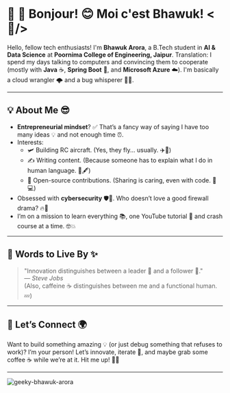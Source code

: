 # 🌟 💫 Bonjour! 😊 Moi c'est Bhawuk! <🤠/>

Hello, fellow tech enthusiasts! I'm **Bhawuk Arora**, a B.Tech student in **AI & Data Science** at **Poornima College of Engineering, Jaipur**. Translation: I spend my days talking to computers and convincing them to cooperate (mostly with **Java** ☕, **Spring Boot** 🥾, and **Microsoft Azure** ☁️). I'm basically a cloud wrangler 🌩️ and a bug whisperer 🐛🔧.

---

## 💡 About Me 😎

- **Entrepreneurial mindset**? ✅ That’s a fancy way of saying I have too many ideas 💡 and not enough time ⏰.
- Interests:
  - 🛩️ Building RC aircraft. (Yes, they fly... usually. ✈️🚀)
  - ✍️ Writing content. (Because someone has to explain what I do in human language. 📜🖋️)
  - 🤝 Open-source contributions. (Sharing is caring, even with code. 🤗💻)
- Obsessed with **cybersecurity** 🛡️🔐. Who doesn’t love a good firewall drama? 🔥🚪
- I’m on a mission to learn everything 📚, one YouTube tutorial 🎥 and crash course at a time. 🤓💥

---

## 🌟 Words to Live By ✨

> "Innovation distinguishes between a leader 👑 and a follower 🐑."  
> — *Steve Jobs*  
> (Also, caffeine ☕ distinguishes between me and a functional human. 💤)

---

## 🚀 Let’s Connect 🌍

Want to build something amazing 💡 (or just debug something that refuses to work)? I’m your person! Let’s innovate, iterate 🔄, and maybe grab some coffee ☕ while we’re at it. Hit me up! 🎉👋

---

<p align="left"> <img src="https://komarev.com/ghpvc/?username=geeky-bhawuk-arora&label=Profile%20views&color=0e75b6&style=flat" alt="geeky-bhawuk-arora" /> </p>





